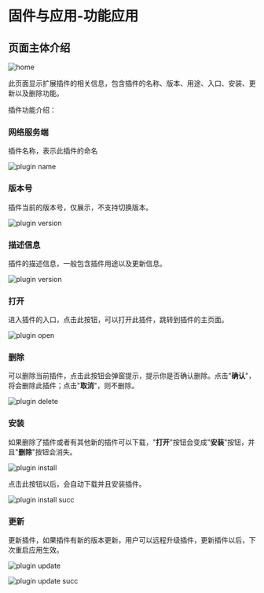 # 固件与应用-功能应用

## 页面主体介绍

![home](../resources/3-firmware/2-plugins/en/firmware_application.png)

此页面显示扩展插件的相关信息，包含插件的名称、版本、用途、入口、安装、更新以及删除功能。

插件功能介绍：

### 网络服务端

插件名称，表示此插件的命名

![plugin name](../resources/3-firmware/2-plugins/en/firmware_application_name.png)

### 版本号

插件当前的版本号，仅展示，不支持切换版本。

![plugin version](../resources/3-firmware/2-plugins/en/firmware_application_version.png)

### 描述信息

插件的描述信息，一般包含插件用途以及更新信息。

![plugin version](../resources/3-firmware/2-plugins/en/firmware_application_info.png)

### 打开

进入插件的入口，点击此按钮，可以打开此插件，跳转到插件的主页面。

![plugin open](../resources/3-firmware/2-plugins/en/firmware_application_open_bt.png)

### 删除

可以删除当前插件，点击此按钮会弹窗提示，提示你是否确认删除。点击"**确认**"，将会删除此插件；点击"**取消**"，则不删除。

![plugin delete](../resources/3-firmware/2-plugins/en/firmware_plugin_delete.png)

### 安装

如果删除了插件或者有其他新的插件可以下载，"**打开**"按钮会变成"**安装**"按钮，并且"**删除**"按钮会消失。

![plugin install](../resources/3-firmware/2-plugins/en/firmware_plugin_install.png)

点击此按钮以后，会自动下载并且安装插件。

![plugin install succ](../resources/3-firmware/2-plugins/en/firmware_plugin_install_succ.png)

### 更新

更新插件，如果插件有新的版本更新，用户可以远程升级插件，更新插件以后，下次重启应用生效。

![plugin update](../resources/3-firmware/2-plugins/en/firmware_plugin_update.png)

![plugin update succ](../resources/3-firmware/2-plugins/en/firmware_plugin_update_succ.png)
